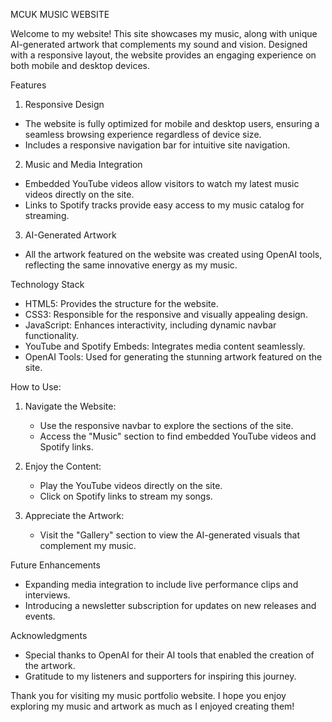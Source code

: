 MCUK MUSIC WEBSITE

Welcome to my website! This site showcases my music, along with unique AI-generated artwork that complements my sound and vision. Designed with a responsive layout, the website provides an engaging experience on both mobile and desktop devices.

Features

1. Responsive Design

* The website is fully optimized for mobile and desktop users, ensuring a seamless browsing experience regardless of device size.
* Includes a responsive navigation bar for intuitive site navigation.

2. Music and Media Integration

* Embedded YouTube videos allow visitors to watch my latest music videos directly on the site.
* Links to Spotify tracks provide easy access to my music catalog for streaming.

3. AI-Generated Artwork

* All the artwork featured on the website was created using OpenAI tools, reflecting the same innovative energy as my music.

Technology Stack

* HTML5: Provides the structure for the website.
* CSS3: Responsible for the responsive and visually appealing design.
* JavaScript: Enhances interactivity, including dynamic navbar functionality.
* YouTube and Spotify Embeds: Integrates media content seamlessly.
* OpenAI Tools: Used for generating the stunning artwork featured on the site.

How to Use:

1. Navigate the Website:
    * Use the responsive navbar to explore the sections of the site.
    * Access the "Music" section to find embedded YouTube videos and Spotify links.

2. Enjoy the Content:
    * Play the YouTube videos directly on the site.
    * Click on Spotify links to stream my songs.

3. Appreciate the Artwork:
    * Visit the "Gallery" section to view the AI-generated visuals that complement my music.

Future Enhancements

* Expanding media integration to include live performance clips and interviews.
* Introducing a newsletter subscription for updates on new releases and events.

Acknowledgments

* Special thanks to OpenAI for their AI tools that enabled the creation of the artwork.
* Gratitude to my listeners and supporters for inspiring this journey.


Thank you for visiting my music portfolio website. I hope you enjoy exploring my music and artwork as much as I enjoyed creating them!